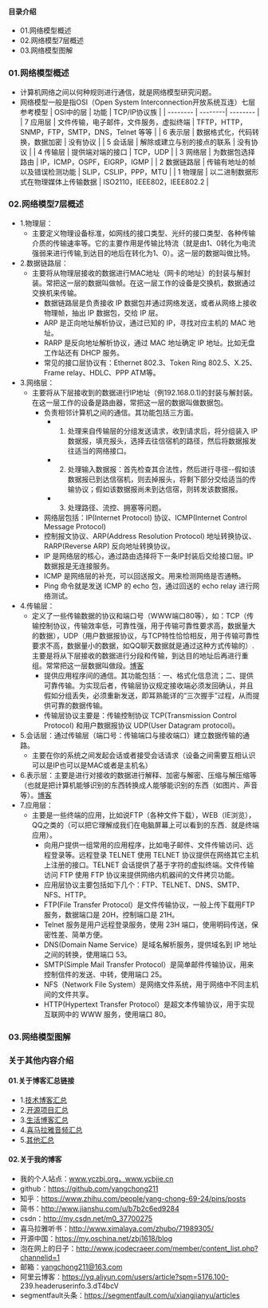 #### 目录介绍
- 01.网络模型概述
- 02.网络模型7层概述
- 03.网络模型图解



### 01.网络模型概述
- 计算机网络之间以何种规则进行通信，就是网络模型研究问题。
- 网络模型一般是指OSI（Open System Interconnection开放系统互连）七层参考模型
    | OSI中的层 | 功能  | TCP/IP协议族  |
    | -------- | --------|  -------- | 
    | 7 应用层      	| 文件传输，电子邮件，文件服务，虚拟终端	| TFTP，HTTP，SNMP，FTP，SMTP，DNS，Telnet 等等	|
    | 6 表示层      	| 数据格式化，代码转换，数据加密      	| 没有协议										|
    | 5 会话层 		| 解除或建立与别的接点的联系      		| 没有协议										|
    | 4 传输层 		| 提供端对端的接口      				| TCP，UDP										|
    | 3 网络层 		| 为数据包选择路由      				| IP，ICMP，OSPF，EIGRP，IGMP					|
    | 2 数据链路层 	| 传输有地址的帧以及错误检测功能      	| SLIP，CSLIP，PPP，MTU							|
    | 1 物理层 		| 以二进制数据形式在物理媒体上传输数据	| ISO2110，IEEE802，IEEE802.2					|



### 02.网络模型7层概述
- 1.物理层：
    - 主要定义物理设备标准，如网线的接口类型、光纤的接口类型、各种传输介质的传输速率等。它的主要作用是传输比特流（就是由1、0转化为电流强弱来进行传输,到达目的地后在转化为1、0）。这一层的数据叫做比特。     
- 2.数据链路层：
    - 主要将从物理层接收的数据进行MAC地址（网卡的地址）的封装与解封装。常把这一层的数据叫做帧。在这一层工作的设备是交换机，数据通过交换机来传输。
        - 数据链路层是负责接收 IP 数据包并通过网络发送，或者从网络上接收物理帧，抽出 IP 数据包，交给 IP 层。
        - ARP 是正向地址解析协议，通过已知的 IP，寻找对应主机的 MAC 地址。
        - RARP 是反向地址解析协议，通过 MAC 地址确定 IP 地址。比如无盘工作站还有 DHCP 服务。
        - 常见的接口层协议有：Ethernet 802.3、Token Ring 802.5、X.25、Frame relay、HDLC、PPP ATM等。
- 3.网络层：
    - 主要将从下层接收到的数据进行IP地址（例192.168.0.1)的封装与解封装。在这一层工作的设备是路由器，常把这一层的数据叫做数据包。
        - 负责相邻计算机之间的通信。其功能包括三方面。
            - 1. 处理来自传输层的分组发送请求，收到请求后，将分组装入 IP 数据报，填充报头，选择去往信宿机的路径，然后将数据报发往适当的网络接口。
            - 2. 处理输入数据报：首先检查其合法性，然后进行寻径--假如该数据报已到达信宿机，则去掉报头，将剩下部分交给适当的传输协议；假如该数据报尚未到达信宿，则转发该数据报。
            - 3. 处理路径、流控、拥塞等问题。
        - 网络层包括：IP(Internet Protocol) 协议、ICMP(Internet Control Message Protocol)
        - 控制报文协议、ARP(Address Resolution Protocol) 地址转换协议、RARP(Reverse ARP) 反向地址转换协议。
        - IP 是网络层的核心，通过路由选择将下一条IP封装后交给接口层。IP数据报是无连接服务。
        - ICMP 是网络层的补充，可以回送报文。用来检测网络是否通畅。
        - Ping 命令就是发送 ICMP 的 echo 包，通过回送的 echo relay 进行网络测试。
- 4.传输层：
    - 定义了一些传输数据的协议和端口号（WWW端口80等），如：TCP（传输控制协议，传输效率低，可靠性强，用于传输可靠性要求高，数据量大的数据），UDP（用户数据报协议，与TCP特性恰恰相反，用于传输可靠性要求不高，数据量小的数据，如QQ聊天数据就是通过这种方式传输的）.主要是将从下层接收的数据进行分段和传输，到达目的地址后再进行重组。常常把这一层数据叫做段。[博客](https://github.com/yangchong211/YCBlogs)
        - 提供应用程序间的通信。其功能包括：一、格式化信息流；二、提供可靠传输。为实现后者，传输层协议规定接收端必须发回确认，并且假如分组丢失，必须重新发送，即耳熟能详的“三次握手”过程，从而提供可靠的数据传输。
        - 传输层协议主要是：传输控制协议 TCP(Transmission Control Protocol) 和用户数据报协议 UDP(User Datagram protocol)。
- 5.会话层：通过传输层（端口号：传输端口与接收端口）建立数据传输的通路。
    - 主要在你的系统之间发起会话或者接受会话请求（设备之间需要互相认识可以是IP也可以是MAC或者是主机名）
- 6.表示层：主要是进行对接收的数据进行解释、加密与解密、压缩与解压缩等（也就是把计算机能够识别的东西转换成人能够能识别的东西（如图片、声音等）。[博客](https://github.com/yangchong211/YCBlogs)
- 7.应用层： 
    - 主要是一些终端的应用，比如说FTP（各种文件下载），WEB（IE浏览），QQ之类的（可以把它理解成我们在电脑屏幕上可以看到的东西．就是终端应用）。
        - 向用户提供一组常用的应用程序，比如电子邮件、文件传输访问、远程登录等。远程登录 TELNET 使用 TELNET 协议提供在网络其它主机上注册的接口。TELNET 会话提供了基于字符的虚拟终端。文件传输访问 FTP 使用 FTP 协议来提供网络内机器间的文件拷贝功能。
        - 应用层协议主要包括如下几个：FTP、TELNET、DNS、SMTP、NFS、HTTP。
        - FTP(File Transfer Protocol）是文件传输协议，一般上传下载用FTP服务，数据端口是 20H，控制端口是 21H。
        - Telnet 服务是用户远程登录服务，使用 23H 端口，使用明码传送，保密性差、简单方便。
        - DNS(Domain Name Service）是域名解析服务，提供域名到 IP 地址之间的转换，使用端口 53。
        - SMTP(Simple Mail Transfer Protocol）是简单邮件传输协议，用来控制信件的发送、中转，使用端口 25。
        - NFS（Network File System）是网络文件系统，用于网络中不同主机间的文件共享。
        - HTTP(Hypertext Transfer Protocol）是超文本传输协议，用于实现互联网中的 WWW 服务，使用端口 80。



### 03.网络模型图解



### 关于其他内容介绍
#### 01.关于博客汇总链接
- 1.[技术博客汇总](https://www.jianshu.com/p/614cb839182c)
- 2.[开源项目汇总](https://blog.csdn.net/m0_37700275/article/details/80863574)
- 3.[生活博客汇总](https://blog.csdn.net/m0_37700275/article/details/79832978)
- 4.[喜马拉雅音频汇总](https://www.jianshu.com/p/f665de16d1eb)
- 5.[其他汇总](https://www.jianshu.com/p/53017c3fc75d)



#### 02.关于我的博客
- 我的个人站点：www.yczbj.org，www.ycbjie.cn
- github：https://github.com/yangchong211
- 知乎：https://www.zhihu.com/people/yang-chong-69-24/pins/posts
- 简书：http://www.jianshu.com/u/b7b2c6ed9284
- csdn：http://my.csdn.net/m0_37700275
- 喜马拉雅听书：http://www.ximalaya.com/zhubo/71989305/
- 开源中国：https://my.oschina.net/zbj1618/blog
- 泡在网上的日子：http://www.jcodecraeer.com/member/content_list.php?channelid=1
- 邮箱：yangchong211@163.com
- 阿里云博客：https://yq.aliyun.com/users/article?spm=5176.100- 239.headeruserinfo.3.dT4bcV
- segmentfault头条：https://segmentfault.com/u/xiangjianyu/articles
